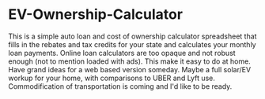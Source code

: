 # EV-Ownership-Calculator
This is a simple auto loan and cost of ownership calculator spreadsheet that fills in the rebates and tax credits for your state and calculates your monthly loan payments. Online loan calculators are too opaque and not robust enough (not to mention loaded with ads). This make it easy to do at home. Have grand ideas for a web based version someday. Maybe a full solar/EV workup for your home, with comparisons to UBER and Lyft use. Commodification of transportation is coming and I'd like to be ready. 
